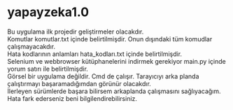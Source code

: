# yapayzeka1.0
Bu uygulama ilk projedir geliştirmeler olacakdır.  
Komutlar komutlar.txt içinde belirtilmişdir. Onun dışındaki tüm komudlar çalışmayacakdır.  
Hata kodlarının anlamları hata_kodları.txt içinde belirtilmişdir.  
Selenium ve webbrowser kütüphanelerini indirmek gerekiyor main.py içinde yorum satırı ile belirtilmişdir.  
Görsel bir uygulama değildir. Cmd de çalışır. Tarayıcıyı arka planda çalıştırmayı başaramadığımdan görünür olacakdır.  
İlerleyen sürümlerde başara bilirsem arkaplanda çalışmasını sağlıyacağım.  
Hata fark ederseniz beni bilgilendirebilirsiniz.  
